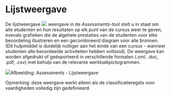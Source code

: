 # Lijstweergave

De lijstweergave ![](../../.gitbook/assets/graphics201%20%283%29.png) weergave in de *Assessments*-tool stelt u in staat om alle studenten en hun resultaten op elk punt van de cursus weer te geven, evenals grafieken die de algehele prestaties van de studenten voor elke beoordeling illustreren en een gecombineerd diagram voor alle bronnen. (Dit hulpmiddel is duidelijk nuttiger aan het einde van een cursus - wanneer studenten alle beoordeelde activiteiten hebben voltooid). De weergave kan worden afgedrukt of geëxporteerd in verschillende formaten (.xml, .doc, .pdf, .csv) met behulp van de relevante werkbalkpictogrammen.

![](../../.gitbook/assets/images141%20%284%29.png)Afbeelding: Assessments - Lijstweergave

Opmerking: deze weergave werkt alleen als de classificatieregels voor vaardigheden volledig zijn gedefinieerd.
